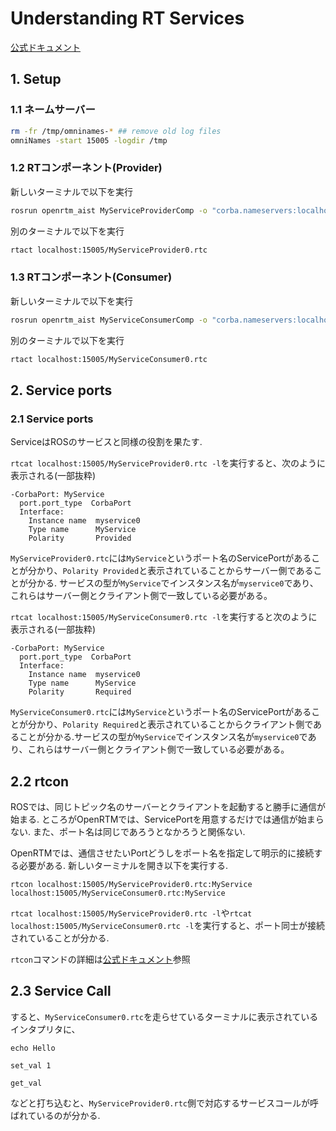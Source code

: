 # Understanding RT Services

[公式ドキュメント](https://www.openrtm.org/openrtm/ja/doc/developersguide/basic_rtc_programming/servcieport)

## 1. Setup

### 1.1 ネームサーバー
```bash
rm -fr /tmp/omninames-* ## remove old log files
omniNames -start 15005 -logdir /tmp
```
### 1.2 RTコンポーネント(Provider)

新しいターミナルで以下を実行
```bash
rosrun openrtm_aist MyServiceProviderComp -o "corba.nameservers:localhost:15005" -o "naming.formats:%n.rtc"
```
別のターミナルで以下を実行
```bash
rtact localhost:15005/MyServiceProvider0.rtc
```
### 1.3 RTコンポーネント(Consumer)
新しいターミナルで以下を実行
```bash
rosrun openrtm_aist MyServiceConsumerComp -o "corba.nameservers:localhost:15005" -o "naming.formats:%n.rtc"
```
別のターミナルで以下を実行
```bash
rtact localhost:15005/MyServiceConsumer0.rtc
```

## 2. Service ports

### 2.1 Service ports

ServiceはROSのサービスと同様の役割を果たす.

`rtcat localhost:15005/MyServiceProvider0.rtc -l`を実行すると、次のように表示される(一部抜粋)
```
-CorbaPort: MyService
  port.port_type  CorbaPort
  Interface:
    Instance name  myservice0
    Type name      MyService
    Polarity       Provided
```
`MyServiceProvider0.rtc`には`MyService`というポート名のServicePortがあることが分かり、`Polarity Provided`と表示されていることからサーバー側であることが分かる. サービスの型が`MyService`でインスタンス名が`myservice0`であり、これらはサーバー側とクライアント側で一致している必要がある。

`rtcat localhost:15005/MyServiceConsumer0.rtc -l`を実行すると次のように表示される(一部抜粋)
```
-CorbaPort: MyService
  port.port_type  CorbaPort
  Interface:
    Instance name  myservice0
    Type name      MyService
    Polarity       Required
```
`MyServiceConsumer0.rtc`には`MyService`というポート名のServicePortがあることが分かり、`Polarity Required`と表示されていることからクライアント側であることが分かる.サービスの型が`MyService`でインスタンス名が`myservice0`であり、これらはサーバー側とクライアント側で一致している必要がある。

## 2.2 rtcon

ROSでは、同じトピック名のサーバーとクライアントを起動すると勝手に通信が始まる. ところがOpenRTMでは、ServicePortを用意するだけでは通信が始まらない. また、ポート名は同じであろうとなかろうと関係ない.

OpenRTMでは、通信させたいPortどうしをポート名を指定して明示的に接続する必要がある. 新しいターミナルを開き以下を実行する.
```
rtcon localhost:15005/MyServiceProvider0.rtc:MyService localhost:15005/MyServiceConsumer0.rtc:MyService
```

`rtcat localhost:15005/MyServiceProvider0.rtc -l`や`rtcat localhost:15005/MyServiceConsumer0.rtc -l`を実行すると、ポート同士が接続されていることが分かる.

`rtcon`コマンドの詳細は[公式ドキュメント](https://www.openrtm.org/openrtm/ja/doc/toolmanuals/rtshell/command_reference/rtcon)参照

## 2.3 Service Call

すると、`MyServiceConsumer0.rtc`を走らせているターミナルに表示されているインタプリタに、
```
echo Hello
```
```
set_val 1
```
```
get_val
```
などと打ち込むと、`MyServiceProvider0.rtc`側で対応するサービスコールが呼ばれているのが分かる.
